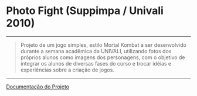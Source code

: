 # Photo Fight (Suppimpa / Univali 2010) #

---


> Projeto de um jogo simples, estilo Mortal Kombat a ser desenvolvido durante a semana acadêmica da UNIVALI, utilizando fotos dos próprios alunos como imagens dos personagens, com o objetivo de integrar os alunos de diversas fases do curso e trocar idéias e experiências sobre a criação de jogos.


---


[Documentação do Projeto](ProjectDocuments.md)
